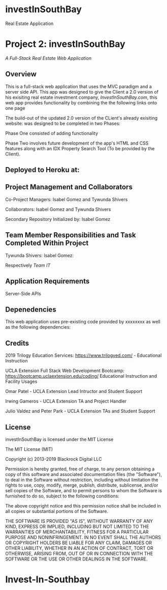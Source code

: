 # investInSouthBay
Real Estate Application

# Project 2: investInSouthBay
_A Full-Stack Real Estate Web Application_

## Overview
This is a full-stack web application that uses the MVC paradigm and a server side API. This app was designed to give the Client a 2.0 version of his exisiting real estate investment company, _InvestInSouthBay.com_, this web app provides functionality by combining the the following links onto one page

The build-out of the updated 2.0 version of the CLient's already exisiting website: was designed to be completed in two Phases:

Phase One consisted of adding functionality 

Phase Two involves future development of the app's HTML and CSS features along with an IDX Property Search Tool (To be provided by the Client). 


## Deployed to Heroku at:


## Project Management and Collaborators

Co-Project Managers: Isabel Gomez and Tywunda Shivers

Collaborators: Isabel Gomez and Tywunda Shivers

Secondary Repository Initialized by: Isabel Gomez 

## Team Member Responsibilities and Task Completed Within Project

Tywunda Shivers:
Isabel Gomez:

Respectively _Team IT_ 

## Application Requirements

Server-Side APIs


## Depenedencies 
This web application uses pre-existing code provided by xxxxxxxx as well as the following dependencies:


## Credits
2019 Trilogy Education Services: https://www.trilogyed.com/ - Educational Instruction

UCLA Extension Full Stack Web Development Bootcamp: https://bootcamp.uclaextension.edu/coding/  Educational Instruction and Facility Usages

Omar Patel - UCLA Extension Lead Intructor and Student Support

Irwing Gameros - UCLA Extension TA and Project Handler

Julio Valdez and Peter Park - UCLA Extension TAs and Student Support


## License
investInSouthBay is licensed under the MIT License

The MIT License (MIT)

Copyright (c) 2013-2019 Blackrock Digital LLC

Permission is hereby granted, free of charge, to any person obtaining a copy
of this software and associated documentation files (the "Software"), to deal
in the Software without restriction, including without limitation the rights
to use, copy, modify, merge, publish, distribute, sublicense, and/or sell
copies of the Software, and to permit persons to whom the Software is
furnished to do so, subject to the following conditions:

The above copyright notice and this permission notice shall be included in
all copies or substantial portions of the Software.

THE SOFTWARE IS PROVIDED "AS IS", WITHOUT WARRANTY OF ANY KIND, EXPRESS OR
IMPLIED, INCLUDING BUT NOT LIMITED TO THE WARRANTIES OF MERCHANTABILITY,
FITNESS FOR A PARTICULAR PURPOSE AND NONINFRINGEMENT. IN NO EVENT SHALL THE
AUTHORS OR COPYRIGHT HOLDERS BE LIABLE FOR ANY CLAIM, DAMAGES OR OTHER
LIABILITY, WHETHER IN AN ACTION OF CONTRACT, TORT OR OTHERWISE, ARISING FROM,
OUT OF OR IN CONNECTION WITH THE SOFTWARE OR THE USE OR OTHER DEALINGS IN
THE SOFTWARE.
# Invest-In-Southbay

